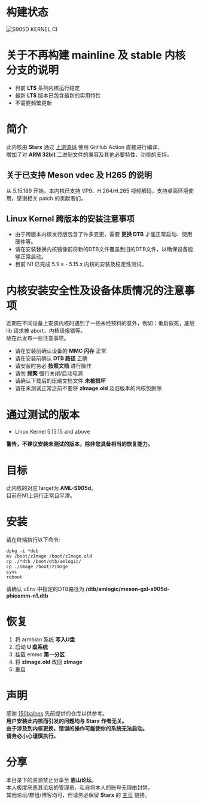 # 构建状态

![S905D KERNEL CI](https://github.com/SuzukiHonoka/s905d-kernel-precompiled/workflows/S905D%20KERNEL%20CI/badge.svg?branch=master)

# 关于不再构建 mainline 及 stable 内核分支的说明 

- 目前 **LTS** 系列内核运行稳定
- 最新 **LTS** 版本已包含最新的实用特性
- 不需要频繁更新

# 简介

此内核由 **Starx** 通过 [上游源码](https://www.kernel.org/) 使用 GitHub Action 直接进行编译，  
增加了对 **ARM 32bit** 二进制文件的兼容及其他必要特性、功能的支持。  

## 关于已支持 Meson vdec 及 H265 的说明

从 5.15.189 开始，本内核已支持 VP9、H.264/H.265 视频解码，支持桌面环境使用，感谢相关 patch 的贡献者们。

## Linux Kernel 跨版本的安装注意事项

- 由于跨版本内核发行版包含了许多变更，需要 **更换 DTB** 才能正常启动、使用硬件等。  
- 请在安装替换内核镜像前将新的DTB文件覆盖到旧的DTB文件，以确保设备能够正常启动。  
- 目前 N1 已完成 5.9.x - 5.15.x 内核的安装及稳定性测试。

# 内核安装安全性及设备体质情况的注意事项

近期在不同设备上安装内核时遇到了一些未经预料的意外，例如：重启假死，底层 lib 请求被 abort，内核级报错等。  
故在此发布一些注意事项。  

- 请在安装前确认设备的 **MMC 闪存** 正常
- 请在安装前确认 **DTB 路径** 正确
- 请安装时务必 **按照文档** 进行操作
- 请勿 **频繁** 强行关闭/启动电源
- 请确认下载后的压缩文档文件 **未被损坏**
- 请在未测试正常之前不要将 **zImage.old** 及旧版本的内核包删除

# 通过测试的版本

- Linux Kernel 5.15.15 and above

**警告，不建议安装未测试的版本，除非您具备相当的恢复能力。**

# 目标

此内核的对应Target为 **AML-S905d**。  
目前在N1上运行正常且平滑。

# 安装

请在终端执行以下命令:

```
dpkg -i *deb
mv /boot/zImage /boot/zImage.old
cp ./*dtb /boot/dtb/amlogic/
cp ./Image /boot/zImage
sync
reboot
```

请确认 uEnv 中指定的DTB路径为 **/dtb/amlogic/meson-gxl-s905d-phicomm-n1.dtb**

# 恢复

1. 将 armbian 系统 **写入U盘**
2. 启动 **U 盘系统**
3. 挂载 emmc **第一分区**
4. 将 **zImage.old** 改回 **zImage** 
5. 重启

# 声明

感谢 [150balbes](https://github.com/150balbes) 先前提供的仓库以供参考。  
**用户安装此内核而引发的问题均与 Starx 作者无关。  
由于涉及到内核更换，错误的操作可能使你的系统无法启动。  
请务必小心谨慎执行。**

# 分享

本目录下的资源禁止分享至 **恩山论坛**。  
本人极度厌恶其论坛的管理员，私自将本人的账号无理由封禁。  
其他论坛/群组/博客均可，但请务必保留 **Starx** 的 [主页](https://www.starx.ink) 链接。
